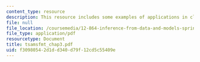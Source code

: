 ```yaml
---
content_type: resource
description: This resource includes some examples of applications in climate.
file: null
file_location: /coursemedia/12-864-inference-from-data-and-models-spring-2005/f30980542d1dd340d79f12cd5c55409e_tsamsfmt_chap3.pdf
file_type: application/pdf
resourcetype: Document
title: tsamsfmt_chap3.pdf
uid: f3098054-2d1d-d340-d79f-12cd5c55409e
---
```

